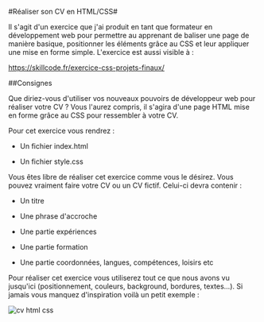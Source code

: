#Réaliser son CV en HTML/CSS#

Il s'agit d'un exercice que j'ai produit en tant que formateur en développement web pour permettre au apprenant de baliser une page de manière basique, positionner les éléments grâce au CSS et leur appliquer une mise en forme simple. L'exercice est aussi visible à :

https://skillcode.fr/exercice-css-projets-finaux/

##Consignes

Que diriez-vous d'utiliser vos nouveaux pouvoirs de développeur web pour réaliser votre CV ? Vous l'aurez compris, il s'agira d'une page HTML mise en forme grâce au CSS pour ressembler à votre CV.

Pour cet exercice vous rendrez :

- Un fichier index.html

- Un fichier style.css

Vous êtes libre de réaliser cet exercice comme vous le désirez. Vous pouvez vraiment faire votre CV ou un CV fictif. Celui-ci devra contenir :

- Un titre

- Une phrase d'accroche

- Une partie expériences

- Une partie formation

- Une partie coordonnées, langues, compétences, loisirs etc

Pour réaliser cet exercice vous utiliserez tout ce que nous avons vu jusqu'ici (positionnement, couleurs, background, bordures, textes...). Si jamais vous manquez d'inspiration voilà un petit exemple :

![cv html css](https://trello-attachments.s3.amazonaws.com/5859370f5e4809987f4007d2/587e22957d0b1127247ba98b/d675453359ab549cf4841520ec3b28d6/CV.png)
